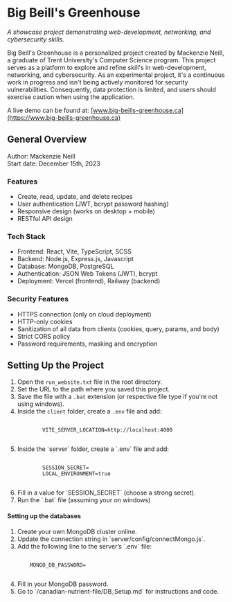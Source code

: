 # Big Beill's Greenhouse
*A showcase project demonstrating web-development, networking, and cybersecurity skills.*

Big Beill's Greenhouse is a personalized project created by Mackenzie Neill, a graduate of Trent University's Computer Science program. This project serves as a platform to explore and refine skill's in web-development, networking, and cybersecurity. As an experimental project, it's a continuous work in progress and isn't being actively monitored for security vulnerabilities. Consequently, data protection is limited, and users should exercise caution when using the application.

A live demo can be found at: [www.big-beills-greenhouse.ca](https://www.big-beills-greenhouse.ca)

## General Overview
Author: Mackenzie Neill <br>
Start date: December 15th, 2023

### Features
   - Create, read, update, and delete recipes
   - User authentication (JWT, bcrypt password hashing)
   - Responsive design (works on desktop + mobile)
   - RESTful API design

### Tech Stack
   - Frontend: React, Vite, TypeScript, SCSS
   - Backend: Node.js, Express.js, Javascript
   - Database: MongoDB, PostgreSQL
   - Authentication: JSON Web Tokens (JWT), bcrypt
   - Deployment: Vercel (frontend), Railway (backend)

### Security Features
- HTTPS connection (only on cloud deployment)
- HTTP-only cookies
- Sanitization of all data from clients (cookies, query, params, and body)
- Strict CORS policy
- Password requirements, masking and encryption

## Setting Up the Project
<ol>
	<li>Open the <code>run_website.txt</code> file in the root directory.</li>
	<li>Set the URL to the path where you saved this project.</li>
	<li>Save the file with a <code>.bat</code> extension (or respective file type if you're not using windows).</li>
	<li>Inside the <code>client</code> folder, create a <code>.env</code> file and add:</li>
	<pre><code>
		VITE_SERVER_LOCATION=http://localhost:4000
	</code></pre>
	<li>Inside the `server` folder, create a `.env` file and add:</li>
	<pre><code>
		SESSION_SECRET=
		LOCAL_ENVIRONMENT=true
	</code></pre>
	<li>Fill in a value for `SESSION_SECRET` (choose a strong secret).</li>
	<li>Run the `.bat` file (assuming your on windows)</li>
</ol>

#### Setting up the databases
<ol>
	<li>Create your own MongoDB cluster online.</li>
	<li>Update the connection string in `server/config/connectMongo.js`.</li>
	<li>Add the following line to the server’s `.env` file:</li>
	<pre><code>
	MONGO_DB_PASSWORD=
	</code></pre>
	<li>Fill in your MongoDB password.</li>
	<li>Go to `/canadian-nutrient-file/DB_Setup.md` for instructions and code.</li>
</ol>